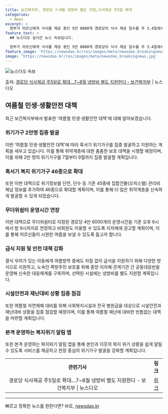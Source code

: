 ```yaml
---
title: 보건복지부, 경로당 7~8월 냉방비 별도 지원…식사제공 주5일 확대
categories:
  - News
excerpt: >
  정부가 어르신에게 식사를 제공 중인 5만 8000개 경로당의 식사 제공 일수를 주 3.4일에서 주 5일로 단…
feature_text: >
  ## 뉴스다오 실시간 뉴스 속보입니다.

  정부가 어르신에게 식사를 제공 중인 5만 8000개 경로당의 식사 제공 일수를 주 3.4일에서 주 5일로 단…
feature_image: 'https://newsdao.kr/res/images/meta/newsdao_breakingnews.jpg'
image: 'https://newsdao.kr/res/images/meta/newsdao_breakingnews.jpg'
---
```


![뉴스다오 속보](https://newsdao.kr/res/images/meta/newsdao_breakingnews.jpg)

<p>출처: <a href="https://newsdao.kr/3963" rel="dofollow">경로당 식사제공 주5일로 확대…7~8월 냉방비 별도 지원한다 - 보건복지부</a> | 뉴스다오</p>

<h2 data-ke-size="size26">여름철 민생·생활안전 대책</h2>
<p data-ke-size="size16">최근 보건복지부에서 발표한 '여름철 민생·생활안전 대책'에 대해 알아보겠습니다.</p>

<h3 data-ke-size="size24">위기가구 2만명 집중 발굴</h3>
<p data-ke-size="size16">이번 '여름철 민생·생활안전 대책'에 따라 혹서기 위기가구를 집중 발굴하고 지원하는 계획을 세우고 있습니다. 이를 통해 취약계층에 대한 촘촘한 보호 대책을 시행할 예정이며, 이를 위해 2만 명의 위기가구를 7월부터 9월까지 집중 발굴할 계획입니다.</p>

<h3 data-ke-size="size24">혹서기 복지 위기가구 46종으로 확대</h3>
<p data-ke-size="size16">또한 이번 대책으로 위기정보를 단전, 단수 등 기존 45종에 집합건물(오피스텔) 관리비 체납 정보를 추가하여 46종으로 확대할 계획이며, 이를 통해 더 많은 취약계층을 신속하게 발굴할 수 있게 되었습니다.</p>

<h3 data-ke-size="size24">무더위쉼터 운영시간 연장</h3>
<p data-ke-size="size16">이번 대책으로 무더위쉼터로 지정된 경로당 4만 6000개의 운영시간을 기존 오후 6시에서 밤 9시까지로 연장하고 비회원도 이용할 수 있도록 지자체에 권고할 계획이며, 이를 통해 어르신들이 시원한 여름을 보낼 수 있도록 돕고자 합니다.</p>

<h3 data-ke-size="size24">급식 지원 및 안전 대책 강화</h3>
<p data-ke-size="size16">결식 우려가 있는 아동에게 여름방학 중에도 차질 없이 급식을 지원하기 위해 다양한 방식으로 지원하고, 노숙인·쪽방주민 보호를 위해 중앙·지자체·관계기관 간 공동대응반을 운영해 신속한 대응체계를 구축하며, 선택된 시설에는 냉방비를 별도 지원할 계획입니다.</p>

<h3 data-ke-size="size24">시설안전과 재난대비 상황 집중 점검</h3>
<p data-ke-size="size16">또한 여름철 자연재해 대비를 위해 사회복지시설과 전국 병원급을 대상으로 시설안전과 재난대비 상황을 집중 점검할 예정이며, 이를 통해 여름철 재난에 대비한 빈틈없는 대책을 마련할 계획입니다.</p>

<h3 data-ke-size="size24">본격 운영하는 복지위기 알림 앱</h3>
<p data-ke-size="size16">또한 본격 운영하는 복지위기 알림 앱을 통해 본인과 이웃의 복지 위기 상황을 쉽게 알릴 수 있도록 서비스를 제공하고 현장 중심의 위기가구 발굴을 강화할 계획입니다.</p>
<table>
  <tr>
    <td style="text-align: center; height: 17px;"><b>관련기사</b></td>
    <td style="text-align: center; height: 17px;"><b>링크</b></td>
  </tr>
  <tr>
    <td style="text-align: center; height: 17px;">경로당 식사제공 주5일로 확대…7~8월 냉방비 별도 지원한다 - 보건복지부 | 뉴스다오</td>
    <td style="text-align: center; height: 17px;"><a href="https://newsdao.kr/3963">링크</a></td>
  </tr>
</table>
<hr> 

빠르고 정확한 뉴스를 원한다면? 바로, <a href="https://newsdao.kr" rel="dofollow">newsdao.kr</a>


